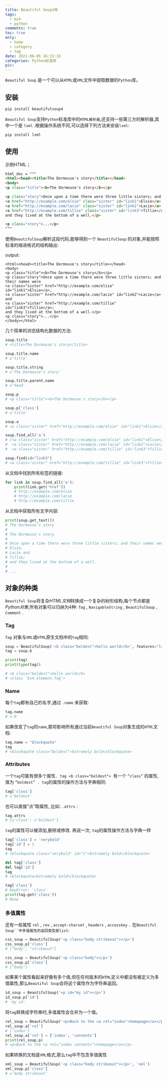 ```yaml
---
title: Beautiful Soup4库
tags:
  - bs4
  - python
comments: true
toc: true
only:
  - home
  - category
  - tag
date: 2021-06-05 16:15:33
categories: Python标准库
pic:
---
```




`Beautiful Soup` 是一个可以从`HTML`或`XML`文件中提取数据的`Python`库。

## 安装

```python
pip install beautifulsoup4
```

`Beautiful Soup`支持`Python`标准库中的`HTML解析器`,还支持一些第三方的解析器,其中一个是 `lxml` .根据操作系统不同,可以选择下列方法来安装`lxml`:

```python
pip install lxml
```

## 使用

示例HTML；

```html
html_doc = """
<html><head><title>The Dormouse's story</title></head>
<body>
<p class="title"><b>The Dormouse's story</b></p>

<p class="story">Once upon a time there were three little sisters; and their names were
<a href="http://example.com/elsie" class="sister" id="link1">Elsie</a>,
<a href="http://example.com/lacie" class="sister" id="link2">Lacie</a> and
<a href="http://example.com/tillie" class="sister" id="link3">Tillie</a>;
and they lived at the bottom of a well.</p>

<p class="story">...</p>
"""
```

使用`BeautifulSoup`解析这段代码,能够得到一个 `BeautifulSoup` 的对象,并能按照标准的缩进格式的结构输出:

output:

```
<html><head><title>The Dormouse's story</title></head>
<body>
<p class="title"><b>The Dormouse's story</b></p>
<p class="story">Once upon a time there were three little sisters; and their names were
<a class="sister" href="http://example.com/elsie" id="link1">Elsie</a>,
<a class="sister" href="http://example.com/lacie" id="link2">Lacie</a> and
<a class="sister" href="http://example.com/tillie" id="link3">Tillie</a>;
and they lived at the bottom of a well.</p>
<p class="story">...</p>
</body></html>
```

几个简单的浏览结构化数据的方法:

```python
soup.title
# <title>The Dormouse's story</title>

soup.title.name
# u'title'

soup.title.string
# u'The Dormouse's story'

soup.title.parent.name
# u'head'

soup.p
# <p class="title"><b>The Dormouse's story</b></p>

soup.p['class']
# u'title'

soup.a
# <a class="sister" href="http://example.com/elsie" id="link1">Elsie</a>

soup.find_all('a')
# [<a class="sister" href="http://example.com/elsie" id="link1">Elsie</a>,
#  <a class="sister" href="http://example.com/lacie" id="link2">Lacie</a>,
#  <a class="sister" href="http://example.com/tillie" id="link3">Tillie</a>]

soup.find(id="link3")
# <a class="sister" href="http://example.com/tillie" id="link3">Tillie</a>
```

从文档中找到所有<a>标签的链接:

```python
for link in soup.find_all('a'):
    print(link.get('href'))
    # http://example.com/elsie
    # http://example.com/lacie
    # http://example.com/tillie
```

从文档中获取所有文字内容:

```python
print(soup.get_text())
# The Dormouse's story
#
# The Dormouse's story
#
# Once upon a time there were three little sisters; and their names were
# Elsie,
# Lacie and
# Tillie;
# and they lived at the bottom of a well.
#
# ...
```

## 对象的种类

`Beautiful Soup`将复杂*HTML文档*转换成一个复杂的树形结构,每个节点都是*Python对象*,所有对象可以归纳为4种: `Tag` , `NavigableString` , `BeautifulSoup` , `Comment` .

### Tag

`Tag` 对象与`XML`或`HTML`原生文档中的`tag`相同:

```python
soup = BeautifulSoup('<b class="boldest">hello world</b>', features="lxml")
tag = soup.b

print(tag)
print(type(tag))

# <b class="boldest">hello world</b>
# <class 'bs4.element.Tag'>
```

### Name

每个`tag`都有自己的名字,通过 `.name` 来获取:

```python
tag.name
# u'b'
```

如果改变了`tag`的`name`,那将影响所有通过当前`Beautiful Soup`对象生成的`HTML`文档:

```python
tag.name = "blockquote"
tag
# <blockquote class="boldest">Extremely bold</blockquote>
```

### Attributes

一个`tag`可能有很多个属性`. tag <b class="boldest"> `有一个 `“class”` 的属性,值为 `“boldest” . tag`的属性的操作方法与字典相同:

```python
tag['class']
# u'boldest'
```

也可以直接”点”取属性, 比如: `.attrs` :

```python
tag.attrs
# {u'class': u'boldest'}
```

`tag`的属性可以被添加,删除或修改. 再说一次, `tag`的属性操作方法与字典一样

```python
tag['class'] = 'verybold'
tag['id'] = 1
tag
# <blockquote class="verybold" id="1">Extremely bold</blockquote>

del tag['class']
del tag['id']
tag
# <blockquote>Extremely bold</blockquote>

tag['class']
# KeyError: 'class'
print(tag.get('class'))
# None
```

### 多值属性

还有一些属性 `rel` , `rev` , `accept-charset` , `headers` , `accesskey` `.` 在`Beautiful Soup``中多值属性的返回类型是list`:

```python
css_soup = BeautifulSoup('<p class="body strikeout"></p>')
css_soup.p['class']
# ["body", "strikeout"]

css_soup = BeautifulSoup('<p class="body"></p>')
css_soup.p['class']
# ["body"]
```

如果某个属性看起来好像有多个值,但在任何版本的`HTML`定义中都没有被定义为多值属性,那么`Beautiful Soup`会将这个属性作为字符串返回。

```python
id_soup = BeautifulSoup('<p id="my id"></p>')
id_soup.p['id']
# 'my id'
```

将`tag`转换成字符串时,多值属性会合并为一个值。

```python
rel_soup = BeautifulSoup('<p>Back to the <a rel="index">homepage</a></p>')
rel_soup.a['rel']
# ['index']
rel_soup.a['rel'] = ['index', 'contents']
print(rel_soup.p)
# <p>Back to the <a rel="index contents">homepage</a></p>
```

如果转换的文档是`XML`格式,那么`tag`中不包含多值属性

```python
xml_soup = BeautifulSoup('<p class="body strikeout"></p>', 'xml')
xml_soup.p['class']
# u'body strikeout'
```


[//]:#(设置表格整体居中显示)
<style>
    table
    {
        margin: auto;
        font-size: 80%;
    }
</style>


